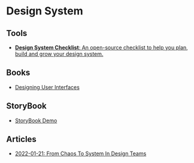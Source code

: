 # Design System

## Tools
- [**Design System Checklist**: An open-source checklist to help you plan, build and grow your design system.](https://www.designsystemchecklist.com/)

## Books
- [Designing User Interfaces](https://designingui.com/)

## StoryBook
- [StoryBook Demo](https://storybookjs.netlify.app/html-kitchen-sink/?path=/story/addons-a11y--default)

## Articles
- [2022-01-21: From Chaos To System In Design Teams](https://www.smashingmagazine.com/2022/01/from-chaos-to-system-design-teams/)